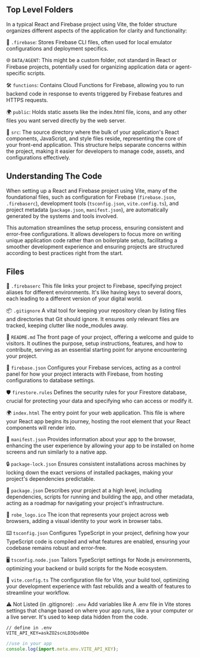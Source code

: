 ## Top Level Folders

In a typical React and Firebase project using Vite, the folder structure organizes different aspects of the application for clarity and functionality:

📁 `.firebase`: Stores Firebase CLI files, often used for local emulator configurations and deployment specifics.

🌐 `DATA/AGENT`: This might be a custom folder, not standard in React or Firebase projects, potentially used for organizing application data or agent-specific scripts.

🛠️ `functions`: Contains Cloud Functions for Firebase, allowing you to run backend code in response to events triggered by Firebase features and HTTPS requests.

🌍 `public`: Holds static assets like the index.html file, icons, and any other files you want served directly by the web server.

🧩 `src`: The source directory where the bulk of your application's React components, JavaScript, and style files reside, representing the core of your front-end application.
This structure helps separate concerns within the project, making it easier for developers to manage code, assets, and configurations effectively.

## Understanding The Code

When setting up a React and Firebase project using Vite, many of the foundational files, such as configuration for Firebase (`firebase.json`, `.firebaserc`), development tools (`tsconfig.json`, `vite.config.ts`), and project metadata (`package.json`, `manifest.json`), are automatically generated by the systems and tools involved.

This automation streamlines the setup process, ensuring consistent and error-free configurations. It allows developers to focus more on writing unique application code rather than on boilerplate setup, facilitating a smoother development experience and ensuring projects are structured according to best practices right from the start.

## Files

🚀 `.firebaserc`
This file links your project to Firebase, specifying project aliases for different environments. It's like having keys to several doors, each leading to a different version of your digital world.

📦 `.gitignore`
A vital tool for keeping your repository clean by listing files and directories that Git should ignore. It ensures only relevant files are tracked, keeping clutter like node_modules away.

📘 `README.md`
The front page of your project, offering a welcome and guide to visitors. It outlines the purpose, setup instructions, features, and how to contribute, serving as an essential starting point for anyone encountering your project.

🔧 `firebase.json`
Configures your Firebase services, acting as a control panel for how your project interacts with Firebase, from hosting configurations to database settings.

🛡️ `firestore.rules`
Defines the security rules for your Firestore database, crucial for protecting your data and specifying who can access or modify it.

🌍 `index.html`
The entry point for your web application. This file is where your React app begins its journey, hosting the root element that your React components will render into.

📲 `manifest.json`
Provides information about your app to the browser, enhancing the user experience by allowing your app to be installed on home screens and run similarly to a native app.

🔒 `package-lock.json`
Ensures consistent installations across machines by locking down the exact versions of installed packages, making your project's dependencies predictable.

📜 `package.json`
Describes your project at a high level, including dependencies, scripts for running and building the app, and other metadata, acting as a roadmap for navigating your project's infrastructure.

🎨 `robe_logo.ico`
The icon that represents your project across web browsers, adding a visual identity to your work in browser tabs.

⌨️ `tsconfig.json`
Configures TypeScript in your project, defining how your TypeScript code is compiled and what features are enabled, ensuring your codebase remains robust and error-free.

🖥️ `tsconfig.node.json`
Tailors TypeScript settings for Node.js environments, optimizing your backend or build scripts for the Node ecosystem.

🚀 `vite.config.ts`
The configuration file for Vite, your build tool, optimizing your development experience with fast rebuilds and a wealth of features to streamline your workflow.

⚠️ Not Listed (in .gitignore): `.env`
Add variables like
A .env file in Vite stores settings that change based on where your app runs, like a your computer or a live server. It's used to keep data hidden from the code.

```
// define in .env
VITE_API_KEY=askZO2scnLD3Qsd0De
```

```js
//use in your app
console.log(import.meta.env.VITE_API_KEY);
```
